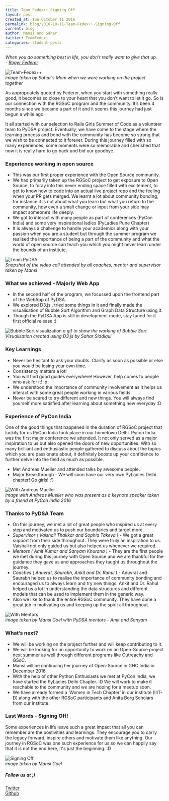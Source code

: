 ```yaml
---
title: Team Fedex++ Signing Off
layout: post
created_at: Tue October 11 2016
permalink: blog/2016-10-11-Team-Fedex++-Signing-Off
current: blog
author: Mansi and Sahar
twitter: TeamFedex
categories: student-posts
---
```



*When you do something best in life, you don't really want to give that up.*  
            - [_Roger Federer_](https://twitter.com/rogerfederer "Roger Federer")

![Team-Fedex++](/img/blog/2016/TeamFedex++intro.jpg)    
*image taken by Sahar's Mom when we were working on the project together*  

As appropriately quoted by Federer, when you start with something really good, it becomes so close to your heart that you don’t want to let it go. So is our connection with the RGSoC program and the community. It’s been 4 months since we became a part of it and it seems this journey had just begun a while ago.

It all started with our selection to Rails Girls Summer of Code as a volunteer team to PyDSA project. Eventually, we have come to the stage where the learning process and bond with the community has become so strong that we wish to be connected to it forever. During this journey filled with so many experiences, some moments were so memorable and cherished that now it is really hard to go back and bid our goodbye.


### **Experience working in open source** 
- This was our first proper experience with the Open Source community.
- We had primarily taken up the RGSoC project to get exposure to Open Source, to foray into this never ending space filled with excitement, to get to know how to code into an actual live project repo and the feeling when your PR gets merged. We learnt a lot about community bonding, for instance it is not about what you learn but what you return to the community, how even a small change or input from your side may impact someone’s life deeply.
- We got to interact with many people as part of conferences (PyCon India) and some very inspirational ladies (PyLadies Pune Chapter)
- It is always a challenge to handle your academics along with your passion when you are a student but through the summer program we realised the importance of being a part of the community and what the world of open source can teach you which you might never learn under the bounds of an institute.


![Team PyDSA](/img/blog/2016/TeamFedex++pydsa.png)    
*Snapshot of the video call attended by all coaches, mentor and supervisor taken by Mansi*   

### **What we achieved** - Majorly Web App 
- In the second half of the program, we focussed upon the frontend part of the WebApp of PyDSA.
- We explored D3.js , tried some things in it and finally made the visualisation of Bubble Sort Algorithm and Graph Data Structure using it. 
- Though the PyDSA App is still in development mode, stay tuned for it first official release :)

![Bubble Sort visualization](/img/blog/2016/TeamFedex++sort.gif) 
*a gif to show the working of Bubble Sort Visualisation created using D3.js by Sahar Siddiqui*

### **Key Learnings**
- Never be hesitant to ask your doubts. Clarify as soon as possible or else you would be losing your own time.
- Consistency matters a lot!
- You will find good guides everywhere! However, help comes to people who ask for it! :p
- We understood the importance of community involvement as it helps us interact with some great people working in various fields.
- Never be scared to try different and new things. You will always find yourself more satisfied after learning about something new everyday :D

    
### **Experience of PyCon India**    
One of the good things that happened in the duration of RGSoC project that luckily for us PyCon India took place in our hometown Delhi. Pycon India was the first major conference we attended. It not only served as a major inspiration to us but also opened the doors of new opportunities. With so many brilliant and enthusiastic people gathered to discuss about the topics which you are passionate about, it definitely boosts up your confidence to further delve into the field as much as possible.  

- Met Andreas Mueller and attended talks by awesome people.
- Major Breakthrough - We will soon have our very own PyLadies Delhi chapter!
Go girls! :’)

     
![With Andreas Mueller](/img/blog/2016/TeamFedex++pycon.jpg)    
*image with Andreas Mueller who was present as a keynote speaker taken by a friend at PyCon India 2016* 

### **Thanks to PyDSA Team**
- On this journey, we met a lot of great people who inspired us at every step and motivated us to push our boundaries and target more.
- *Supervisor ( Vaishali Thakkar and Sophia Takeva )* - We got a great support from their side throughout. They were truly an inspiration to us. Vaishali not only guided us but also helped us whenever we required.
- *Mentors ( Amit Kumar and Sanyam Khurana )* - They are the first people we met during this journey with Open Source and we are thankful for the guidance they gave us and approaches they taught us throughout the journey.
- *Coaches ( Anuvrat, Saurabh, Ankit and Dr. Rahul )* - Anuvrat and Saurabh helped us to realise the importance of community bonding and encouraged us to always learn and try new things. Ankit and Dr. Rahul helped us a lot in understanding the data structures and different models that can be used to implement them in the generic way.
- Also we like to thank the entire RGSoC community. They have done a great job in motivating us and keeping up the spirit all throughout.

![With Mentors](/img/blog/2016/TeamFedex++mentor.jpg)    
*image taken by Mansi Goel with PyDSA mentors - Amit and Sanyam* 

### **What’s next?**
- We will be working on the project further and will keep contributing to it.
- We will be looking for an opportunity to work on an Open-Source project next summer as well through different programs like Outreachy and GSoC.
- Mansi will be continuing her journey of Open-Source in GHC India in December 2016.
- With the help of other Python Enthusiasts we met at PyCon India, we have started the PyLadies Delhi Chapter. :D We will work to make it reachable to the community and we are hoping for a meetup soon.
- We have already formed a ‘Women in Tech Chapter’ in our institute (IIIT-D) along with the other RGSoC participants and Anita Borg Scholars from our institute.

### **Last Words - Signing Off!**
Some experiences in life leave such a great impact that all you can remember are the postivities and learnings. They encourage you to carry the legacy forward, inspire others and motivate them like anything. 
Our journey in RGSoC was one such experience for us so we can happily say that it is not the end here, it's just the beginning. :D


![Signing Off](/img/blog/2016/TeamFedex++signoff.jpg)    
*image taken by Mansi Goel* 

##### **Follow us at ;)**
[Twitter](https://twitter.com/TeamFedex)  
[Github](https://github.com/Fedex-Rgsoc16)
 
